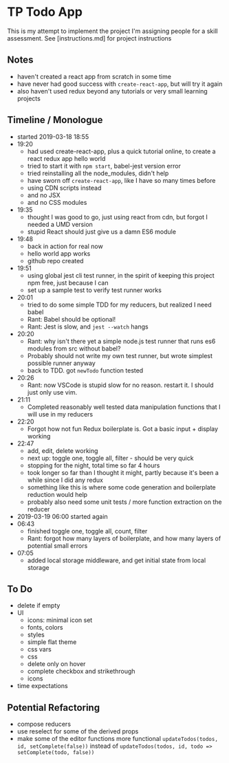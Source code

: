 

# TP Todo App

This is my attempt to implement the project I'm assigning people for a skill assessment. See [instructions.md] for project instructions

## Notes

- haven't created a react app from scratch in some time
- have never had good success with `create-react-app`, but will try it again
- also haven't used redux beyond any tutorials or very small learning projects

## Timeline / Monologue

- started 2019-03-18 18:55
- 19:20
    - had used create-react-app, plus a quick tutorial online, to create a react redux app hello world
    - tried to start it with `npm start`, babel-jest version error
    - tried reinstalling all the node_modules, didn't help
    - have sworn off `create-react-app`, like I have so many times before
    - using CDN scripts instead
    - and no JSX
    - and no CSS modules
- 19:35
    - thought I was good to go, just using react from cdn, but forgot I needed a UMD version
    - stupid React should just give us a damn ES6 module
- 19:48
    - back in action for real now
    - hello world app works
    - github repo created
- 19:51
    - using global jest cli test runner, in the spirit of keeping this project npm free, just because I can
    - set up a sample test to verify test runner works
- 20:01
    - tried to do some simple TDD for my reducers, but realized I need babel
    - Rant: Babel should be optional!
    - Rant: Jest is slow, and `jest --watch` hangs
- 20:20
    - Rant: why isn't there yet a simple node.js test runner that runs es6 modules from src without babel?
    - Probably should not write my own test runner, but wrote simplest possible runner anyway
    - back to TDD. got `newTodo` function tested
- 20:26
    - Rant: now VSCode is stupid slow for no reason. restart it. I should just only use vim.
- 21:11
    - Completed reasonably well tested data manipulation functions that I will use in my reducers
- 22:20
    - Forgot how not fun Redux boilerplate is. Got a basic input + display working
- 22:47
    - add, edit, delete working
    - next up: toggle one, toggle all, filter - should be very quick
    - stopping for the night, total time so far 4 hours
    - took longer so far than I thought it might, partly because it's been a while since I did any redux
    - something like this is where some code generation and boilerplate reduction would help
    - probably also need some unit tests / more function extraction on the reducer
- 2019-03-19 06:00 started again
- 06:43
    - finished toggle one, toggle all, count, filter
    - Rant: forgot how many layers of boilerplate, and how many layers of potential small errors
- 07:05
    - added local storage middleware, and get initial state from local storage
## To Do
- delete if empty
- UI
    - icons: minimal icon set
    - fonts, colors
    - styles
    - simple flat theme
    - css vars
    - css
    - delete only on hover
    - complete checkbox and strikethrough
    - icons
- time expectations

## Potential Refactoring
- compose reducers
- use reselect for some of the derived props
- make some of the editor functions more functional
    `updateTodos(todos, id, setComplete(false))` instead of `updateTodos(todos, id, todo => setComplete(todo, false))`